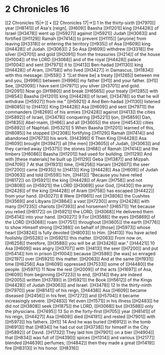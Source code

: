 # 2 Chronicles 16
[[2 Chronicles 15|←]] • [[2 Chronicles 17|→]]
1 In the thirty-sixth [[H7970]] year [[H8141]] of Asa's [reign], [[H609]] Baasha [[H1201]] king [[H4428]] of Israel [[H3478]] went up [[H5927]] against [[H5921]] Judah [[H3063]] and fortified [[H1129]] Ramah [[H7414]] to prevent [[H1115]] [anyone] from leaving [[H3318]] or entering the territory [[H935]] of Asa [[H609]] king [[H4428]] of Judah. [[H3063]] 
2 So Asa [[H609]] withdrew [[H3318]] the silver [[H3701]] and gold [[H2091]] from the treasuries [[H214]] of the house [[H1004]] of the LORD [[H3068]] and of the royal [[H4428]] palace [[H1004]] and sent [[H7971]] it to [[H413]] Ben-hadad [[H1130]] king [[H4428]] of Aram, [[H758]] who lived [[H3427]] in Damascus, [[H1834]] with this message: [[H559]] 
3 “[Let there be] a treaty [[H1285]] between me and you, [[H996]] between [[H996]] my father [[H1]] and your father. [[H1]] See, [[H2009]] I have sent [[H7971]] you silver [[H3701]] and gold. [[H2091]] Now go [[H1980]] and break [[H6565]] your treaty [[H1285]] with [[H854]] Baasha [[H1201]] king [[H4428]] of Israel, [[H3478]] so that he will withdraw [[H5927]] from me.” [[H5921]] 
4 And Ben-hadad [[H1130]] listened [[H8085]] to [[H413]] King [[H4428]] Asa [[H609]] and sent [[H7971]] the commanders [[H8269]] of his armies [[H2428]] against [[H413]] the cities [[H5892]] of Israel, [[H3478]] conquering [[H5221]] Ijon, [[H5859]] Dan, [[H1835]] Abel-maim, [[H66]] and all [[H3605]] the store [[H4543]] cities [[H5892]] of Naphtali. [[H5321]] 
5 When Baasha [[H1201]] learned of this, [[H8085]] he stopped [[H2308]] fortifying [[H1129]] Ramah [[H7414]] and abandoned [[H7673]] his work. [[H4399]] 
6 Then King [[H4428]] Asa [[H609]] brought [[H3947]] all [the men] [[H3605]] of Judah, [[H3063]] and they carried away [[H5375]] the stones [[H68]] of Ramah [[H7414]] and the timbers [[H6086]] Baasha [[H1201]] had used for building. [[H1129]] And with [these materials]  he built up [[H1129]] Geba [[H1387]] and Mizpah. [[H4709]] 
7 At that [[H1931]] time, [[H6256]] Hanani [[H2607]] the seer [[H7200]] came [[H935]] to [[H413]] King [[H4428]] Asa [[H609]] of Judah [[H3063]] and told [[H559]] him, [[H413]] “Because you have relied [[H8172]] on [[H5921]] the king [[H4428]] of Aram [[H758]] and not [[H3808]] on [[H5921]] the LORD [[H3069]] your God, [[H430]] the army [[H2426]] of the king [[H4428]] of Aram [[H758]] has escaped [[H4422]] from your hand. [[H3027]] 
8 Were [[H1961]] not [[H3808]] the Cushites [[H3569]] and Libyans [[H3864]] a vast [[H7230]] army [[H2428]] with many [[H7235]] chariots [[H7393]] and horsemen? [[H6571]] Yet because you relied [[H8172]] on [[H5921]] the LORD, [[H3068]] He delivered them [[H5414]] into your hand. [[H3027]] 
9 For [[H3588]] the eyes [[H5869]] of the LORD [[H3068]] roam [[H7751]] throughout [[H3605]] the earth [[H776]] to show Himself strong [[H2388]] on behalf of [those] [[H5973]] whose heart [[H3824]] is fully devoted [[H8003]] to Him. [[H413]] You have acted foolishly [[H5528]] in [[H5921]] this matter. [[H2063]] From now on, [[H6258]] therefore, [[H3588]] you will be at [[H3426]] war.” [[H4421]] 
10 Asa [[H609]] was angry [[H3707]] with [[H413]] the seer [[H7200]] and put [[H5414]] him in prison [[H1004]] because [[H3588]] [he was] so enraged [[H2197]] over [[H5921]] this matter. [[H2063]] And at the same [[H1931]] time [[H6256]] Asa [[H609]] oppressed [[H7533]] some of [[H4480]] the people. [[H5971]] 
11 Now the rest [[H2009]] of the acts [[H1697]] of Asa, [[H609]] from beginning [[H7223]] to end, [[H314]] they are indeed [[H2005]] written [[H3789]] in [[H5921]] the Book [[H5612]] of the Kings [[H4428]] of Judah [[H3063]] and Israel. [[H3478]] 
12 In the thirty-ninth [[H7970]] year [[H8141]] of his reign, [[H4438]] Asa [[H609]] became diseased [[H2456]] in his feet, [[H7272]] and [[H5704]] it became increasingly severe. [[H2483]] Yet even [[H1571]] in his illness [[H2483]] he did not [[H3808]] seek [[H1875]] the LORD, [[H3068]] but [[H3588]] only the physicians. [[H7495]] 
13 So in the forty-first [[H705]] year [[H8141]] of his reign, [[H4427]] Asa [[H609]] died [[H4191]] and rested [[H7901]] with [[H5973]] his fathers. [[H1]] 
14 And he was buried [[H6912]] in the tomb [[H6913]] that [[H834]] he had cut out [[H3738]] for himself  in the City [[H5892]] of David. [[H1732]] They laid him [[H7901]] on a bier [[H4904]] that [[H834]] was full of [[H4390]] spices [[H1314]] and various [[H2177]] blended [[H4639]] perfumes; [[H4842]] then they made a great [[H1419]] fire [[H8313]] in his honor. [[H8316]] 
